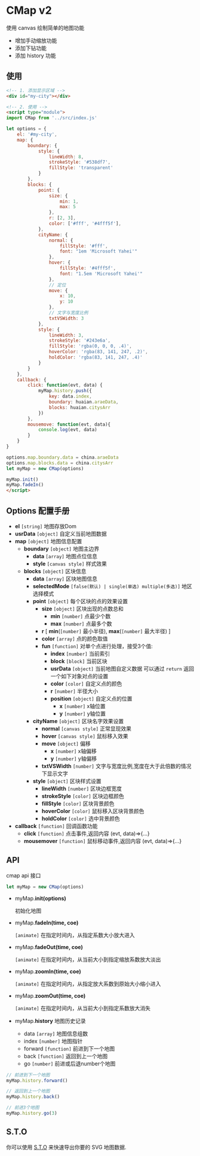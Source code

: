 # CMap v2

使用 canvas 绘制简单的地图功能

- 增加手动缩放功能
- 添加下钻功能
- 添加 history 功能

## 使用

```html
<!-- 1. 添加显示区域 -->
<div id="my-city"></div>

<!-- 2. 使用 -->
<script type="module">
import CMap from '../src/index.js'

let options = {
    el: '#my-city',
    map: {
        boundary: {
            style: {
                lineWidth: 8,
                strokeStyle: '#538df7',
                fillStyle: 'transparent'
            }
        },
        blocks: {
            point: {
                size: {
                    min: 1,
                    max: 5
                }, 
                r: [2, 3],
                color: ['#fff', '#4fff5f'],
            },
            cityName: {
                normal: {
                    fillStyle: '#fff',
                    font: "1em 'Microsoft Yahei'"
                },
                hover: {
                    fillStyle: '#4fff5f',
                    font: "1.5em 'Microsoft Yahei'"
                },
                // 定位
                move: {
                    x: 10,
                    y: 10
                },
                // 文字与宽度比例
                txtVSWidth: 3
            },
            style: {
                lineWidth: 3,
                strokeStyle: '#243e6a',
                fillStyle: 'rgba(0, 0, 0, .4)',
                hoverColor: 'rgba(83, 141, 247, .2)',
                holdColor: 'rgba(83, 141, 247, .4)'
            }
        }
    },
    callback: {
        click: function(evt, data) {
            myMap.history.push({
                key: data.index,
                boundary: huaian.araeData, 
                blocks: huaian.citysArr
            })
        },
        mousemove: function(evt, data){
            console.log(evt, data)
        }
    }
}

options.map.boundary.data = china.araeData
options.map.blocks.data = china.citysArr
let myMap = new CMap(options)

myMap.init()
myMap.fadeIn()
</script>
```



## Options 配置手册

- **el** `[string]` 地图存放Dom
- **usrData** `[object]` 自定义当前地图数据
- **map** `[object]` 地图信息配置
    - **boundary** `[object]` 地图主边界
        - **data** `[array]` 地图点位信息
        - **style** `[canvas style]` 样式效果
    - **blocks** `[object]` 区块信息
        - **data** `[array]` 区块地图信息
        - **selectedMode** `[false(默认) | single(单选) multiple(多选)]` 地区选择模式
        - **point** `[object]` 每个区块的点的效果设置 
            - **size** `[object]` 区块出现的点数总和
                - **min** `[number]` 点最少个数
                - **max** `[number]` 点最多个数
            - **r** [ **min**(`[number]` 最小半径), **max**(`[number]` 最大半径) ]
            - **color** `[array]` 点的颜色取值
            - **fun** `[function]` 对单个点进行处理，接受3个值:
                - **index** `[number]` 当前索引
                - **block** `[block]` 当前区块
                - **usrData** `[object]` 当前地图自定义数据
                可以通过 `return` 返回一个如下对象对点的设置
                - **color** `[color]` 自定义点的颜色
                - **r** `[number]` 半径大小
                - **position** `[object]` 自定义点的位置
                    - **x** `[number]` x轴位置
                    - **y** `[number]` y轴位置
        - **cityName** `[object]` 区块名字效果设置
            - **normal** `[canvas style]` 正常显现效果
            - **hover** `[canvas style]` 鼠标移入效果
            - **move** `[object]` 偏移
                - **x** `[number]` x轴偏移
                - **y** `[number]` y轴偏移
            - **txtVSWidth** `[number]` 文字与宽度比例,宽度在大于此倍数的情况下显示文字
        - **style** `[object]` 区块样式设置
            - **lineWidth** `[number]` 区块边框宽度
            - **strokeStyle** `[color]` 区块边框颜色
            - **fillStyle** `[color]` 区块背景颜色
            - **hoverColor** `[color]` 鼠标移入区块背景颜色
            - **holdColor** `[color]` 选中背景颜色
- **callback** `[function]`  回调函数功能
    - **click**  `[function]` 点击事件,返回内容 (evt, data)=>{...}
    - **mousemover** `[function]` 鼠标移动事件,返回内容 (evt, data)=>{...}




## API

cmap api 接口

```javascript
let myMap = new CMap(options)
```

- myMap.**init(options)** 

  初始化地图

- myMap.**fadeIn(time, coe)** 

   `[animate]` 在指定时间内，从指定系数大小放大进入

- myMap.**fadeOut(time, coe)**  

  `[animate]` 在指定时间内，从当前大小到指定缩放系数放大淡出

- myMap.**zoomIn(time, coe)** 

  `[animate]` 在指定时间内，从指定放大系数到原始大小缩小进入

- myMap.**zoomOut(time, coe)**  

  `[animate]` 在指定时间内，从当前大小到指定系数放大消失

- myMap.**history** 地图历史记录

  - data `[array]` 地图信息组数
  - index `[number]` 地图指针
  - forward `[function]` 前进到下一个地图
  - back `[function]` 返回到上一个地图
  - go `[number]` 前进或后退number个地图


```javascript
// 前进到下一个地图
myMap.history.forward()

// 返回到上一个地图
myMap.history.back()

// 前进3个地图
myMap.history.go(3)
```



## S.T.O

你可以使用 [S.T.O](https://github.com/ektx/STO) 来快速导出你要的 SVG 地图数据.